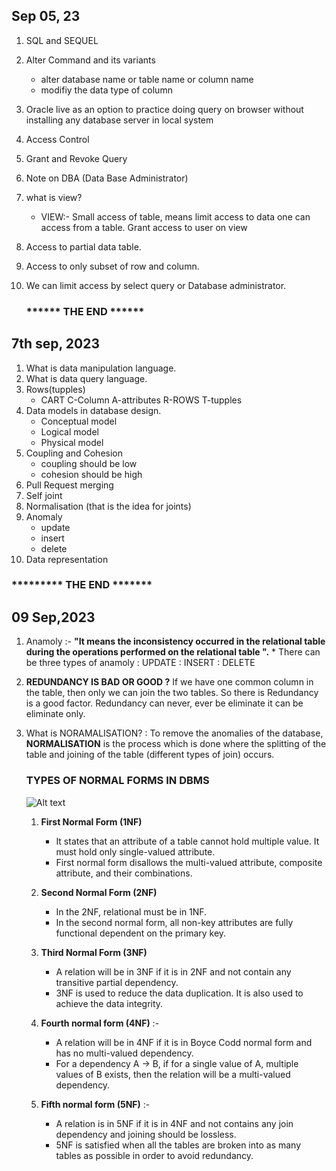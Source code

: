 ## Sep 05, 23

1. SQL and SEQUEL
2. Alter Command and its variants
   * alter database name or table name or column name
   * modifiy the data type of column
  
3. Oracle live as an option to practice doing query on browser without installing any database server in local system
4. Access Control
5. Grant and Revoke Query
6. Note on DBA (Data Base Administrator)
7. what is view?
   * VIEW:- Small access of table, means limit access to data one can access from a table. 
            Grant access to user on view
8. Access to partial data table.
9. Access to only subset of row and column.
10. We can limit access by select query or Database administrator.

     ###                          ****** THE END ******

## 7th sep, 2023

1. What is data manipulation language.
2. What is data query language.
3. Rows(tupples)
      * CART  C-Column   A-attributes   R-ROWS   T-tupples
4. Data models in database design.
    * Conceptual model
    * Logical model
    * Physical model
5. Coupling and Cohesion
   * coupling should be low
   * cohesion should be high
6. Pull Request merging
7. Self joint
8. Normalisation (that is the idea for joints)
9. Anomaly
   * update
   * insert
   * delete
10. Data representation
  ###                                *********  THE END *******

  ## 09 Sep,2023

1. Anamoly :- **"It means the inconsistency occurred in the relational table during the operations performed 
                on the relational table ".**
              * There can be three types of anamoly
                 : UPDATE
                 : INSERT
                 : DELETE
2. **REDUNDANCY IS BAD OR GOOD ?**
    If we have one common column in the  table, then only we can join the two tables. So there is Redundancy is a good factor.
   Redundancy can never, ever be eliminate it can be eliminate only.

3. What is NORAMALISATION?
                : To remove the anomalies of the database, **NORMALISATION** is the process which is done where the splitting of the table and joining of the table 
                    (different types of join) occurs.
     ### TYPES OF NORMAL FORMS IN DBMS 
   <img
  src="https://cdn.hackr.io/uploads/posts/attachments/1666888816mdnYlrMoEE.png"
  alt="Alt text"
  title="TYPES OF NORMALISATION ">
     1. **First Normal Form (1NF)** 
         * It states that an attribute of a table cannot hold multiple value. It must hold only single-valued attribute.
         * First normal form disallows the multi-valued attribute, composite attribute, and their combinations.
    
    2. **Second Normal Form (2NF)** 
         * In the 2NF, relational must be in 1NF.
         * In the second normal form, all non-key attributes are fully functional dependent on the primary key.
    
    3. **Third Normal Form (3NF)**
        * A relation will be in 3NF if it is in 2NF and not contain any transitive partial dependency.
        * 3NF is used to reduce the data duplication. It is also used to achieve the data integrity.

    4. **Fourth normal form (4NF)** :-
        * A relation will be in 4NF if it is in Boyce Codd normal form and has no multi-valued dependency.
        * For a dependency A → B, if for a single value of A, multiple values of B exists, then the relation will be a multi-valued 
          dependency.
      
    5.  **Fifth normal form (5NF)** :-
         * A relation is in 5NF if it is in 4NF and not contains any join dependency and joining should be lossless.
         * 5NF is satisfied when all the tables are broken into as many tables as possible in order to avoid redundancy. 
